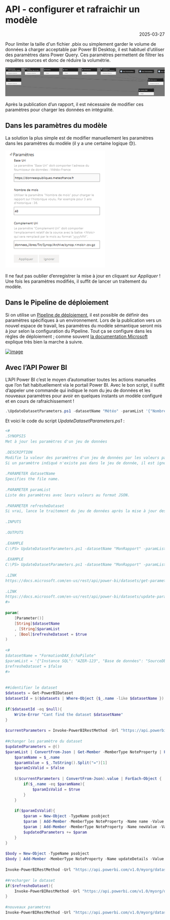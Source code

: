 # API - configurer et rafraichir un modèle

<p style="text-align: right;">2025-03-27</p>

Pour limiter la taille d'un fichier .pbix ou simplement garder le volume de données à charger acceptable par Power BI Desktop, il est habituel d’utiliser des paramètres dans Power Query. Ces paramètres permettent de filtrer les requêtes sources et donc de réduire la volumétrie.

![image](/Images/20250327-api-update_refresh/20250327-api-update_refresh_query_dependances.png)

Après la publication d’un rapport, il est nécessaire de modifier ces paramètres pour charger les données en intégralité.

## Dans les paramètres du modèle

La solution la plus simple est de modifier manuellement les paramètres dans les paramètres du modèle (il y a une certaine logique 😓). 

![image](/Images/20250327-api-update_refresh/20250327-api-update_refresh_param_web.png)

Il ne faut pas oublier d’enregistrer la mise à jour en cliquant sur _Appliquer_ !
Une fois les paramètres modifiés, il suffit de lancer un traitement du modèle.

## Dans le Pipeline de déploiement

Si on utilise un [Pipeline de déploiement](https://learn.microsoft.com/fr-fr/fabric/cicd/deployment-pipelines/intro-to-deployment-pipelines), il est possible de définir des paramètres spécifiques à un environnement. Lors de la publication vers un nouvel espace de travail, les paramètres du modèle sémantique seront mis à jour selon la configuration du Pipeline.
Tout ça se configure dans les règles de déploiement ; comme souvent [la documentation Microsoft](https://learn.microsoft.com/fr-fr/fabric/cicd/deployment-pipelines/create-rules) explique très bien la marche à suivre.

[![image](https://learn.microsoft.com/fr-fr/fabric/cicd/deployment-pipelines/media/create-rules/deployment-rules-new.png)](https://learn.microsoft.com/fr-fr/fabric/cicd/deployment-pipelines/create-rules)

## Avec l’API Power BI

L’API Power BI c’est le moyen d’automatiser toutes les actions manuelles que l’on fait habituellement via le portail Power BI.
Avec le bon script, il suffit d’appeler une commande qui indique le nom du jeu de données et les nouveaux paramètres pour avoir en quelques instants un modèle configuré et en cours de rafraichissement !

```powershell
.\UpdateDatasetParameters.ps1 -datasetName "Météo" -paramList '{"Nombre de mois": 36}' -refresheDataset $True
```

Et voici le code du script _UpdateDatasetParameters.ps1_ :

```powershell
<#
.SYNOPSIS 
Met à jour les paramètres d'un jeu de données

.DESCRIPTION
Modifie la valeur des paramètres d'un jeu de données par les valeurs passées en paramètre du script. 
Si un paramètre indiqué n'existe pas dans le jeu de donnée, il est ignoré.

.PARAMETER datasetName
Specifies the file name.

.PARAMETER paramList
Liste des paramètres avec leurs valeurs au format JSON.

.PARAMETER refresheDataset
Si vrai, lance le traitement du jeu de données après la mise à jour des paramètres.

.INPUTS

.OUTPUTS

.EXAMPLE
C:\PS> UpdateDatasetParameters.ps1 -datasetName "MonRapport" -paramList '{"Instance SQL": "AZER-123", "Base de données": "SourceDb"}'

.EXAMPLE
C:\PS> UpdateDatasetParameters.ps1 -datasetName "MonRapport" -paramList '{"NbAnnéesHisto": 10}' -refresheDataset = $false

.LINK
https://docs.microsoft.com/en-us/rest/api/power-bi/datasets/get-parameters

.LINK
https://docs.microsoft.com/en-us/rest/api/power-bi/datasets/update-parameters
#>

param(
    [Parameter()] 
    [String]$datasetName
    , [String]$paramList
    , [Bool]$refresheDataset = $true
)

<#
$datasetName = "FormationDAX_EchoPilote"
$paramList = '{"Instance SQL": "AZER-123", "Base de données": "SourceDb"}'
$refresheDataset = $false
#>


##identifier le dataset
$datasets = Get-PowerBIDataset
$datasetId = $($datasets | Where-Object {$_.name -like $datasetName }).id.guid

if($datasetId -eq $null){
    Write-Error "Cant find the dataset $datasetName"
}

$currentParameters = Invoke-PowerBIRestMethod -Url "https://api.powerbi.com/v1.0/myorg/datasets/$datasetId/parameters" -Method Get

##changer les paramètre du dataset
$updatedParameters = @()
$paramList | ConvertFrom-Json | Get-Member -MemberType NoteProperty | ForEach-Object { 
    $paramName = $_.name
    $paramValue = $_.ToString().Split("=")[1]
    $paramIsValid = $false
    
    $($currentParameters | ConvertFrom-Json).value | ForEach-Object { 
        if($_.name -eq $paramName){
            $paramIsValid = $true
        }
    }

    if($paramIsValid){
        $param = New-Object -TypeName psobject
        $param | Add-Member -MemberType NoteProperty -Name name -Value $paramName
        $param | Add-Member -MemberType NoteProperty -Name newValue -Value $paramValue
        $updatedParameters += $param 
    }
}

$body = New-Object -TypeName psobject
$body | Add-Member -MemberType NoteProperty -Name updateDetails -Value $updatedParameters

Invoke-PowerBIRestMethod -Url "https://api.powerbi.com/v1.0/myorg/datasets/$datasetId/Default.UpdateParameters" -Method Post -Body $($body| ConvertTo-Json)

##recharger le dataset
if($refresheDataset){
    Invoke-PowerBIRestMethod -Url "https://api.powerbi.com/v1.0/myorg/datasets/$datasetId/refreshes" -Method Post -Body "{}" 
}

#nouveaux parametres 
Invoke-PowerBIRestMethod -Url "https://api.powerbi.com/v1.0/myorg/datasets/$datasetId/parameters" -Method Get
```